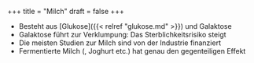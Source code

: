 +++
title = "Milch"
draft = false
+++

-   Besteht aus [Glukose]({{< relref "glukose.md" >}}) und Galaktose
-   Galaktose führt zur Verklumpung: Das Sterblichkeitsrisiko steigt
-   Die meisten Studien zur Milch sind von der Industrie finanziert
-   Fermentierte Milch (, Joghurt etc.) hat genau den gegenteiligen Effekt
